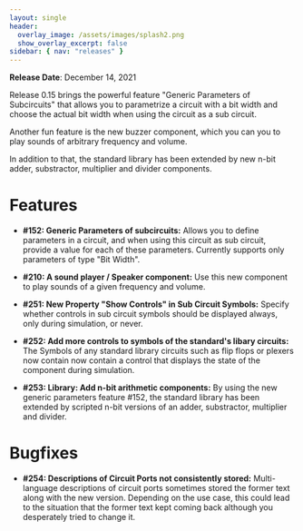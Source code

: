 ```yaml
---
layout: single
header:
  overlay_image: /assets/images/splash2.png
  show_overlay_excerpt: false
sidebar: { nav: "releases" }
---
```


**Release Date**: December 14, 2021

Release 0.15 brings the powerful feature "Generic Parameters of Subcircuits" that
allows you to parametrize a circuit with a bit width and choose the actual bit width
when using the circuit as a sub circuit.

Another fun feature is the new buzzer component, which you can you to play sounds
of arbitrary frequency and volume.

In addition to that, the standard library has been extended by new n-bit
adder, substractor, multiplier and divider components.

# Features

* **#152: Generic Parameters of subcircuits:** Allows you to define parameters
in a circuit, and when using this circuit as sub circuit, provide a value for
each of these parameters. Currently supports only parameters of type "Bit Width".

* **#210: A sound player / Speaker component:** Use this new component to
play sounds of a given frequency and volume.

* **#251: New Property "Show Controls" in Sub Circuit Symbols:** Specify whether
controls in sub circuit symbols should be displayed always, only during simulation,
or never.

* **#252: Add more controls to symbols of the standard's libary circuits:** The Symbols
of any standard library circuits such as flip flops or plexers now contain now
contain a control that displays the state of the component during simulation.

* **#253: Library: Add n-bit arithmetic components:** By using the new generic
parameters feature #152, the standard library has been extended by scripted
n-bit versions of an adder, substractor, multiplier and divider.

# Bugfixes

* **#254: Descriptions of Circuit Ports not consistently stored:** Multi-language descriptions of circuit ports sometimes stored the former text along with the new version. Depending on the use case, this could lead to the situation that the former text kept coming back although you desperately tried to change it.
